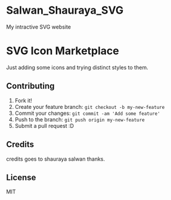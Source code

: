 # Salwan_Shauraya_SVG
 My intractive SVG website
# SVG Icon Marketplace
 Just adding some icons and trying distinct styles to them.

## Contributing

1. Fork it!
2. Create your feature branch: `git checkout -b my-new-feature`
3. Commit your changes: `git commit -am 'Add some feature'`
4. Push to the branch: `git push origin my-new-feature`
5. Submit a pull request :D

## Credits
credits goes to shauraya salwan thanks.

## License
MIT